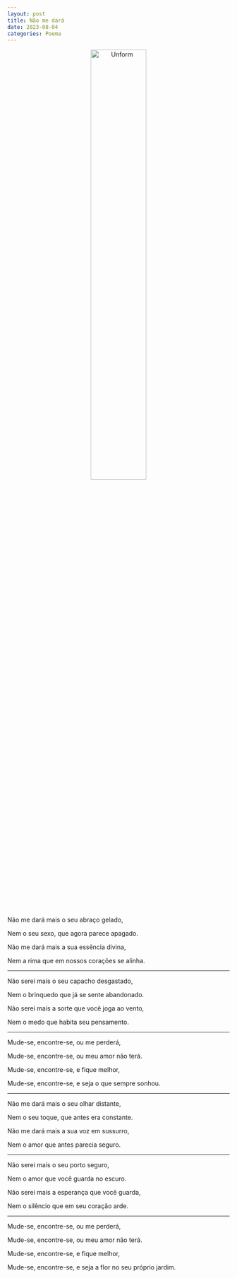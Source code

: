 ```yaml
---
layout: post
title: Não me dará
date: 2023-08-04
categories: Poema
---
```


<p align="center">
<img src="{{ site.baseurl }}/images/2023-08-04-Nao-me-dara.png" height="50%" width="50%" alt="Unform" />
 </p>

Não me dará mais o seu abraço gelado,

Nem o seu sexo, que agora parece apagado.

Não me dará mais a sua essência divina,

Nem a rima que em nossos corações se alinha.

---

Não serei mais o seu capacho desgastado,

Nem o brinquedo que já se sente abandonado.

Não serei mais a sorte que você joga ao vento,

Nem o medo que habita seu pensamento.

---

Mude-se, encontre-se, ou me perderá,

Mude-se, encontre-se, ou meu amor não terá.

Mude-se, encontre-se, e fique melhor,

Mude-se, encontre-se, e seja o que sempre sonhou.

---

Não me dará mais o seu olhar distante,

Nem o seu toque, que antes era constante.

Não me dará mais a sua voz em sussurro,

Nem o amor que antes parecia seguro.

---

Não serei mais o seu porto seguro,

Nem o amor que você guarda no escuro.

Não serei mais a esperança que você guarda,

Nem o silêncio que em seu coração arde.

---

Mude-se, encontre-se, ou me perderá,

Mude-se, encontre-se, ou meu amor não terá.

Mude-se, encontre-se, e fique melhor,

Mude-se, encontre-se, e seja a flor no seu próprio jardim.